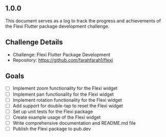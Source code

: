 ## 1.0.0

This document serves as a log to track the progress and achievements of the Flexi Flutter package development challenge.

## Challenge Details

- Challenge: Flexi Flutter Package Development
- Repository: https://github.com/farahfarah1/flexi

## Goals

- [ ] Implement zoom functionality for the Flexi widget
- [ ] Implement pan functionality for the Flexi widget
- [ ] Implement rotation functionality for the Flexi widget
- [ ] Add support for double-tap to reset the Flexi widget
- [ ] Set up unit tests for the Flexi package
- [ ] Create example usage of the Flexi widget
- [ ] Write comprehensive documentation and README.md file
- [ ] Publish the Flexi package to pub.dev
